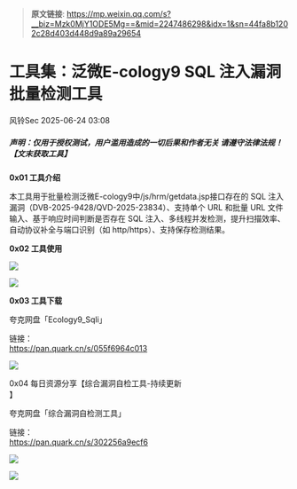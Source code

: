 > **原文链接**: https://mp.weixin.qq.com/s?__biz=Mzk0MjY1ODE5Mg==&mid=2247486298&idx=1&sn=44fa8b1202c28d403d448d9a89a29654

#  工具集：泛微E-cology9 SQL 注入漏洞批量检测工具  
 风铃Sec   2025-06-24 03:08  
  
##### 声明：仅用于授权测试，用户滥用造成的一切后果和作者无关 请遵守法律法规！【文末获取工具】  
  
**0x01 工具介绍**  
  
本工具用于批量检测泛微E-cology9中/js/hrm/getdata.jsp接口存在的 SQL 注入漏洞（DVB-2025-9428/QVD-2025-23834）、支持单个 URL 和批量 URL 文件输入、基于响应时间判断是否存在 SQL 注入、多线程并发检测，提升扫描效率、自动协议补全与端口识别（如 http/https）、支持保存检测结果。  
  
**0x02 工具使用**  
  
  
![](https://mmbiz.qpic.cn/mmbiz_png/qGTEdaLg0Hmo9hyIdxn3CghLQ4UsKia8BBXLTu1cRLjfq9T4lZlibiax0oOQpmkE9JTT5heytQZibSxOhgtFhYicTFA/640?wx_fmt=png&from=appmsg "")  
  
  
![](https://mmbiz.qpic.cn/mmbiz_png/qGTEdaLg0Hmo9hyIdxn3CghLQ4UsKia8BGibKLVkQBvx9MClZFshEW1dF4iamOgMwRSgEhQbuxicpgEeT4sjvxC26w/640?wx_fmt=png&from=appmsg "")  
  
  
**0x03 工具下载**  
  
夸克网盘「Ecology9_Sqli」  
  
链接：  
https://pan.quark.cn/s/055f6964c013  
  
![](https://mmbiz.qpic.cn/mmbiz_png/qGTEdaLg0Hmo9hyIdxn3CghLQ4UsKia8BcxnnTQ4p3c6JYHrpqVVJCpg2GV1m3hoZlR16ECd2CxcPqTf7cUs7LQ/640?wx_fmt=png&from=appmsg "")  
  
  
0x04 每日资源分享【综合漏洞自检工具-持续更新  
】  
  
夸克网盘「综合漏洞自检测工具」  
  
链接：  
https://pan.quark.cn/s/302256a9ecf6  
  
![](https://mmbiz.qpic.cn/mmbiz_png/qGTEdaLg0HkFng83KYy7fK5zhPB3aRRFiargPWHXic3cq00NKy5ad3ibOb0CtZSibpngskzTdKc4fbicEhxWfOYKdzQ/640?wx_fmt=png&from=appmsg&watermark=1 "")  
  
![](https://mmbiz.qpic.cn/mmbiz_png/qGTEdaLg0Hmo9hyIdxn3CghLQ4UsKia8BeF1K98ibwicA3UYAXPCibu9sVvvtQ6kxqGDNZZVlRDMqxb3vcDbUFhb7w/640?wx_fmt=png&from=appmsg "")  
  
  
